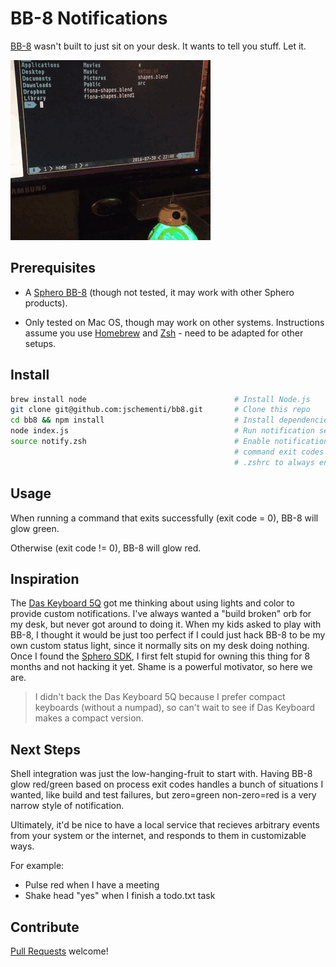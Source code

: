 # BB-8 Notifications

[BB-8](http://www.sphero.com/starwars) wasn't built to just sit on your desk.
It wants to tell you stuff. Let it.

![BB-8 notifying you if your shell commands succeed or not](https://github.com/jschementi/bb8/raw/master/media/bb8.gif)

## Prerequisites

- A [Sphero BB-8](http://www.sphero.com/starwars) (though not tested, it may
  work with other Sphero products).

- Only tested on Mac OS, though may work on other systems. Instructions assume
  you use [Homebrew](http://brew.sh/) and [Zsh](http://www.zsh.org/) - need to
  be adapted for other setups.

## Install

```zsh
brew install node                                 # Install Node.js
git clone git@github.com:jschementi/bb8.git       # Clone this repo
cd bb8 && npm install                             # Install dependencies
node index.js                                     # Run notification server
source notify.zsh                                 # Enable notifications for
                                                  # command exit codes (add to
                                                  # .zshrc to always enable).
```

## Usage

When running a command that exits successfully (exit code = 0), BB-8 will glow
green.

Otherwise (exit code != 0), BB-8 will glow red.

## Inspiration

The
[Das Keyboard 5Q](https://www.kickstarter.com/projects/1229573443/das-keyboard-5q-the-cloud-connected-keyboard/)
got me thinking about using lights and color to provide custom notifications.
I've always wanted a "build broken" orb for my desk, but never got around to
doing it. When my kids asked to play with BB-8, I thought it would be just too
perfect if I could just hack BB-8 to be my own custom status light, since it
normally sits on my desk doing nothing. Once I found the
[Sphero SDK](http://sdk.sphero.com/), I first felt stupid for owning this thing
for 8 months and not hacking it yet. Shame is a powerful motivator, so here we
are.

> I didn't back the Das Keyboard 5Q because I prefer compact keyboards (without
> a numpad), so can't wait to see if Das Keyboard makes a compact version.

## Next Steps

Shell integration was just the low-hanging-fruit to start with. Having BB-8
glow red/green based on process exit codes handles a bunch of situations I
wanted, like build and test failures, but zero=green non-zero=red is a very
narrow style of notification.

Ultimately, it'd be nice to have a local service that recieves arbitrary events
from your system or the internet, and responds to them in customizable ways.

For example:

- Pulse red when I have a meeting
- Shake head "yes" when I finish a todo.txt task

## Contribute

[Pull Requests](https://github.com/jschementi/bb8/pulls) welcome!
